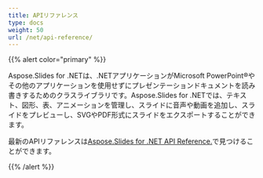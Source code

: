 ```yaml
---
title: APIリファレンス
type: docs
weight: 50
url: /net/api-reference/
---
```


{{% alert color="primary" %}} 

Aspose.Slides for .NETは、.NETアプリケーションがMicrosoft PowerPoint®やその他のアプリケーションを使用せずにプレゼンテーションドキュメントを読み書きするためのクラスライブラリです。Aspose.Slides for .NETでは、テキスト、図形、表、アニメーションを管理し、スライドに音声や動画を追加し、スライドをプレビューし、SVGやPDF形式にスライドをエクスポートすることができます。 

最新のAPIリファレンスは[Aspose.Slides for .NET API Reference.](https://reference.aspose.com/slides/net)で見つけることができます。

{{% /alert %}}